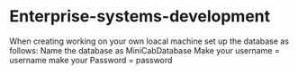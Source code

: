# Enterprise-systems-development
When creating working on your own loacal machine set up the database as follows:
Name the database as MiniCabDatabase
Make your username = username
make your Password = password
